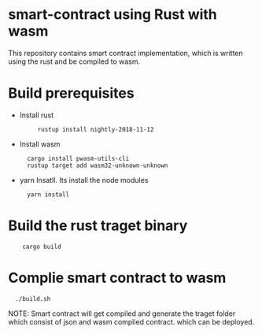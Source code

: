 
# smart-contract using Rust with wasm

   This repository contains smart contract implementation, which is written using the rust and be compiled to wasm.


# Build prerequisites

 * Install rust

            rustup install nightly-2018-11-12

 * Install wasm

         cargo install pwasm-utils-cli
         rustup target add wasm32-unknown-unknown


 * yarn Insatll. Its install the node modules

         yarn install

# Build the rust traget binary

        cargo build

# Complie smart contract to wasm

      ./build.sh

NOTE: Smart contract will get  compiled  and generate the traget folder which consist of json and wasm complied contract. which can be deployed.
